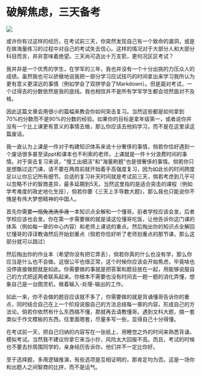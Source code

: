 # 破解焦虑，三天备考
![](https://img.shields.io/badge/Auther-wandleshen-blue.svg)

或许你有过这样的经历，在考试前三天，你突然发现自己有一个致命的漏洞，或是在做海量练习的过程中对自己的考试失去信心。这样的情况对于大部分人和大部分科目而言，并非意味着绝望。三天尚可造出十万支箭，更何况区区考试？

我并非是一个优秀的学生，在学军的三年，我也并没有一个十分出挑的力压众人的成绩。虽然我也可以骄傲地说我把一部分学习应试技巧的时间拿出来学习我所认为更有意义更深远的事情（例如学会了双拼学会了Markdown）。但是面对考试，一个过得去的分数依然是我的底线。我也相信并不是所有学军学生都会坦然面对不及格。

因此这篇文章会用很小的篇幅来教会你如何突击复习。当然这些都是如何拿到70%的分数而不是90%的分数的经验。如果你的目标是拿年级第一，或者说你并没有一个比上课更有意义的事情去做，那么你应该去他妈学习，而不是在这里读这篇废话。

我一直认为上课是一件对于构建知识体系来说十分奢侈的事情，倘若你恰好遇到一个废话很多甚至读ppt和课本也不利索的老师，上课就是一件十分浪费时间的事情。对于突击复习来说，"慢工出细活"和"海量刷题"也是很奢侈的事情。倘若你只是想飘过这门课，请不要在两周前就开始着手高强度复习，因为如此长的时间跨度足以让你忘记所有细节。合适的复习补天时间就是考试前三天，倘若考虑到几乎可以忽略不计的智商差异，最多延期到5天。当然这里指的是适合突击的课程（例如学考难度的政史地化生技），倘若你要《三天上手导数大题》，那么我也只能说你不愧是有伟大梦想精神的中国人。

首先你需要~~一瓶免洗洗手液~~一本知识点全解和一个懂哥。前者学校应该会发，后者学校应该也会发。你在第一步需要做的就是请这位懂哥吃饭，让他告诉你这门课的体系（例如每一章的中心内容）和老师上课说的重点。然后掏出你的知识点全解回忆懂哥的谆谆教诲然后开始划重点（倘若你恰好听了老师划重点的那节课，那么这部分就可以跳过）

然后掏出你的作业本（希望你没有把它弄丢），倘若你真的什么也没有学，那么你应当是什么也不会做。这很公平也很正常，这个时候你应该会开始焦虑，毕竟啥也没停直接做题就是如此。你需要做的事就是把答案和题目放在一起，用能够说服自己的方式把这两者联系起来。你根本不需要也没有时间去一题一题的消化弄懂，想象自己是一台图灵机，做着输入-处理-输出的工作。

如此一来，你不会做的题目应该就不多了，你需要做的就是背诵懂哥告诉你的重点，同时结合自己在上一个阶段说服自己的方法总结每一章的内容，形成自己的方法论。倘若你依然有什么东西搞不懂，那就再去请教懂哥。遇到文科大题，搞一套类似于作文模板的东西，往里面嗯套，尽量多写一些，显得自己十分得懂。

在考试前一天，把自己归纳的内容写在一张纸上，用睡觉之外的时间来熟悉背诵，模拟考试。当然我不建议你拿它来当小抄，风险太大回报不高。而且，考试的时候也不要去抄周围同学的，亲身经历告诉你，他们并不一定比你好。

至于选择题，多用逻辑推演，有些选项是互相证明的，那肯定均为否。这是一场你和出题人之间智商的比拼，而不是运气。
